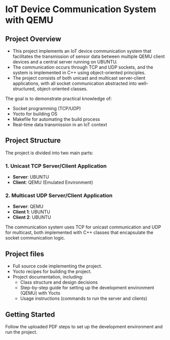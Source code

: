 # IoT Device Communication System with QEMU

## Project Overview

- This project implements an IoT device communication system that facilitates the transmission of sensor data between multiple QEMU client devices and a central server running on UBUNTU. 
- The communication occurs through TCP and UDP sockets, and the system is implemented in C++ using object-oriented principles. 
- The project consists of both unicast and multicast server-client applications, with all socket communication abstracted into well-structured, object-oriented classes.

The goal is to demonstrate practical knowledge of:
- Socket programming (TCP/UDP)
- Yocto for building OS
- Makefile for automating the build process
- Real-time data transmission in an IoT context

## Project Structure

The project is divided into two main parts:

### 1. Unicast TCP Server/Client Application
- **Server**: UBUNTU
- **Client**: QEMU (Emulated Environment)

### 2. Multicast UDP Server/Client Application
- **Server**: QEMU
- **Client 1**: UBUNTU
- **Client 2**: UBUNTU

The communication system uses TCP for unicast communication and UDP for multicast, both implemented with C++ classes that encapsulate the socket communication logic.

## Project files

- Full source code implementing the project.
- Yocto recipes for building the project.
- Project documentation, including:
  - Class structure and design decisions
  - Step-by-step guide for setting up the development environment (QEMU) with Yocto
  - Usage instructions (commands to run the server and clients)

## Getting Started

Follow the uploaded PDF steps to set up the development environment and run the project.
